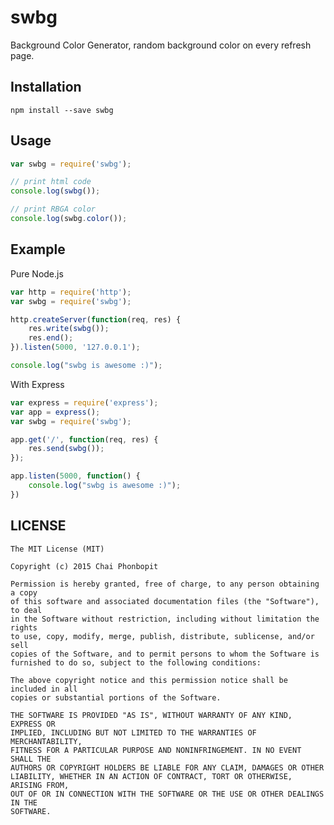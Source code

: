 swbg
===

Background Color Generator, random background color on every refresh page.

## Installation

```
npm install --save swbg
```

## Usage

```javascript
var swbg = require('swbg');

// print html code
console.log(swbg());

// print RBGA color
console.log(swbg.color());
```

## Example

Pure Node.js

```javascript
var http = require('http');
var swbg = require('swbg');

http.createServer(function(req, res) {
	res.write(swbg());
	res.end();
}).listen(5000, '127.0.0.1');

console.log("swbg is awesome :)");
```

With Express

```javascript
var express = require('express');
var app = express();
var swbg = require('swbg');

app.get('/', function(req, res) {
	res.send(swbg());
});

app.listen(5000, function() {
	console.log("swbg is awesome :)");
})
```

## LICENSE

	The MIT License (MIT)

	Copyright (c) 2015 Chai Phonbopit

	Permission is hereby granted, free of charge, to any person obtaining a copy
	of this software and associated documentation files (the "Software"), to deal
	in the Software without restriction, including without limitation the rights
	to use, copy, modify, merge, publish, distribute, sublicense, and/or sell
	copies of the Software, and to permit persons to whom the Software is
	furnished to do so, subject to the following conditions:

	The above copyright notice and this permission notice shall be included in all
	copies or substantial portions of the Software.

	THE SOFTWARE IS PROVIDED "AS IS", WITHOUT WARRANTY OF ANY KIND, EXPRESS OR
	IMPLIED, INCLUDING BUT NOT LIMITED TO THE WARRANTIES OF MERCHANTABILITY,
	FITNESS FOR A PARTICULAR PURPOSE AND NONINFRINGEMENT. IN NO EVENT SHALL THE
	AUTHORS OR COPYRIGHT HOLDERS BE LIABLE FOR ANY CLAIM, DAMAGES OR OTHER
	LIABILITY, WHETHER IN AN ACTION OF CONTRACT, TORT OR OTHERWISE, ARISING FROM,
	OUT OF OR IN CONNECTION WITH THE SOFTWARE OR THE USE OR OTHER DEALINGS IN THE
	SOFTWARE.


